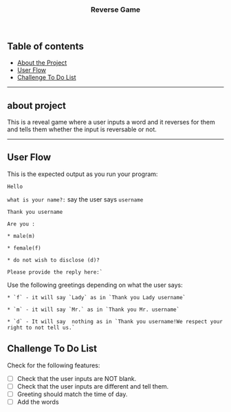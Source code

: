 <p align="center">
  <h3 align="center">Reverse Game</h3>

</p>

<br>

## Table of contents
- [About the Project](#about-project)
- [User Flow](#)
- [Challenge To Do List](#)


<hr>

## about project

This is a reveal game where a user inputs a word and it reverses for them and tells them whether the input is reversable or not.
<hr>

## User Flow

This is the expected output as you run your program:

`Hello`

`what is your name?:` say the user says `username`

`Thank you username`

`Are you :`

    * male(m)

    * female(f)

    * do not wish to disclose (d)?

    Please provide the reply here:`

Use the following greetings depending on what the user says:

    * `f` - it will say `Lady` as in `Thank you Lady username`

    * `m` - it will say `Mr.` as in `Thank you Mr. username`

    * `d` - It will say  nothing as in `Thank you username!We respect your right to not tell us.`


## Challenge To Do List
Check for the following features:

- [ ] Check that the user inputs are NOT blank.
- [ ] Check that the user inputs are different and tell them.
- [ ] Greeting should match the time of day.
- [ ] Add the words
